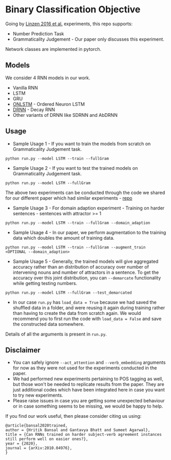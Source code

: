 # Binary Classification Objective

Going by [Linzen 2016 et al.](https://arxiv.org/pdf/1611.01368.pdf) experiments, this repo supports:
* Number Prediction Task 
* Grammaticality Judgement - Our paper only discusses this experiment.  

Network classes are implemented in pytorch.  

## Models

We consider 4 RNN models in our work.

* Vanilla RNN
* LSTM
* GRU
* [ONLSTM](https://arxiv.org/abs/1810.09536) - Ordered Neuron LSTM
* [DRNN](https://arxiv.org/abs/2005.08199) - Decay RNN 
* Other variants of DRNN like SDRNN and AbDRNN

## Usage

* Sample Usage 1 - If you want to train the models from scratch on Grammaticality Judgement task.
```
python run.py --model LSTM --train --fullGram
```

* Sample Usage 2 - If you want to test the trained models on Grammaticality Judgement task.
```
python run.py --model LSTM --fullGram 
```

The above two experiments can be conducted through the code we shared for our different paper which had similar experiments - [repo](https://github.com/bhattg/Decay-RNN-ACL-SRW2020)

* Sample Usage 3 - For domain adaption experiment - Training on harder sentences - sentences with attractor >= 1
```
python run.py --model LSTM --train --fullGram --domain_adaption
```

* Sample Usage 4 - In our paper, we perform augmentation to the training data which doubles the amount of training data.
```
python run.py --model LSTM --train --fullGram --augment_train <OPTIONAL --domain_adaption>
```

* Sample Usage 5 - Generally, the trained models will give aggregated accuracy rather than an distribution of accuracy over number of intervening nouns and number of attractors in a sentence. To get the accuracy over this joint distribution, you can ```--demarcate``` functionality while getting testing numbers.
```
python run.py --model LSTM --fullGram --test_demarcated
```

* In our case ```run.py``` has ```load_data = True``` because we had saved the shuffled data in a folder, and were reusing it again during training rather than having to create the data from scratch again. We would recommend you to first run the code with ```load_data = False``` and save the constructed data somewhere.

Details of all the arguments is present in ```run.py```. 


## Disclaimer
* You can safely ignore ```--act_attention``` and ```--verb_embedding``` arguments for now as they were not used for the experiments conducted in the paper.
* We had performed new experiments pertaining to POS tagging as well, but those won't be needed to replicate results from the paper. They are just additional codes which have been integrated here in case you want to try new experiments.
* Please raise issues in case you are getting some unexpected behaviour or in case something seems to be missing, we would be happy to help.

If you find our work useful, then please consider citing us using:
```
@article{bansal2020trained,
author = {Hritik Bansal and Gantavya Bhatt and Sumeet Agarwal},
title = {Can RNNs trained on harder subject-verb agreement instances still perform well on easier ones?},
year = {2020},
journal = {arXiv:2010.04976},
}
```